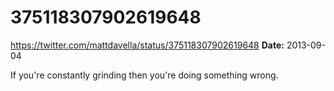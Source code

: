 # 375118307902619648
https://twitter.com/mattdavella/status/375118307902619648
**Date:** 2013-09-04

If you're constantly grinding then you're doing something wrong.
